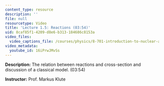 ```yaml
---
content_type: resource
description: ''
file: null
resourcetype: Video
title: 'Lecture 1.5: Reactions (03:54)'
uid: 8caf85f1-4209-d8e6-b313-184686c8153a
video_files:
  video_captions_file: /courses/physics/8-701-introduction-to-nuclear-and-particle-physics-fall-2020/video-lectures/chapter-1.-fermions-bosons-and-fields/lecture-1.5-reactions-03-54/16iPrwJMvSs.vtt
video_metadata:
  youtube_id: 16iPrwJMvSs
---
```


**Description:** The relation between reactions and cross-section and discussion of a classical model. (03:54)

**Instructor:** Prof. Markus Klute